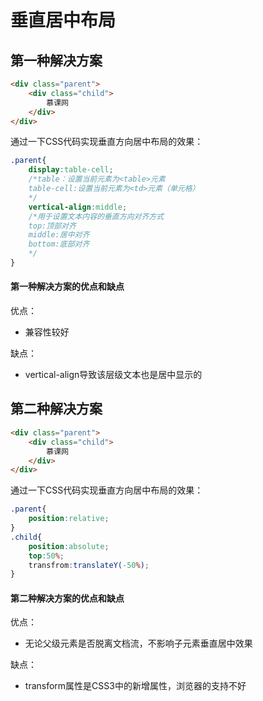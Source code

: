 # 垂直居中布局

## 第一种解决方案

```html
<div class="parent">
    <div class="child">
        慕课网
    </div>
</div>
```

通过一下CSS代码实现垂直方向居中布局的效果：

```css
.parent{
    display:table-cell;
    /*table：设置当前元素为<table>元素
    table-cell:设置当前元素为<td>元素（单元格）
    */
    vertical-align:middle;
    /*用于设置文本内容的垂直方向对齐方式
    top:顶部对齐
    middle:居中对齐
    bottom:底部对齐
    */
}
```

#### 第一种解决方案的优点和缺点

优点：

- 兼容性较好

缺点：

- vertical-align导致该层级文本也是居中显示的



## 第二种解决方案

```html
<div class="parent">
    <div class="child">
        慕课网
    </div>
</div>
```

通过一下CSS代码实现垂直方向居中布局的效果：

```css
.parent{
    position:relative;
}
.child{
    position:absolute;
    top:50%;
    transfrom:translateY(-50%);
}
```

#### 第二种解决方案的优点和缺点

优点：

- 无论父级元素是否脱离文档流，不影响子元素垂直居中效果

缺点：

- transform属性是CSS3中的新增属性，浏览器的支持不好